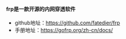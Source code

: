#### frp是一款开源的内网穿透软件
- github地址：https://github.com/fatedier/frp
- 手册地址：https://gofrp.org/zh-cn/docs/
